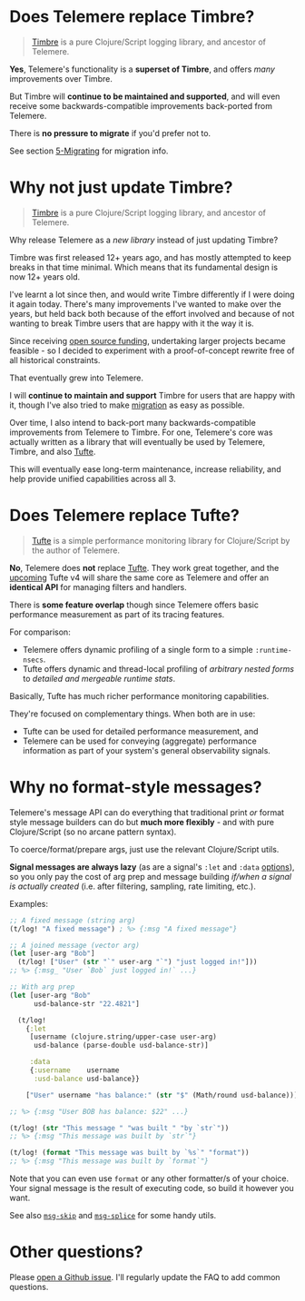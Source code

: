 # Does Telemere replace Timbre?

> [Timbre](https:/www.taoensso.com/timbre) is a pure Clojure/Script logging library, and ancestor of Telemere.

**Yes**, Telemere's functionality is a **superset of Timbre**, and offers *many* improvements over Timbre.

But Timbre will **continue to be maintained and supported**, and will even receive some backwards-compatible improvements back-ported from Telemere.

There is **no pressure to migrate** if you'd prefer not to.

See section [5-Migrating](./5-Migrating#from-timbre) for migration info.

# Why not just update Timbre?

> [Timbre](https:/www.taoensso.com/timbre) is a pure Clojure/Script logging library, and ancestor of Telemere.

Why release Telemere as a *new library* instead of just updating Timbre?

Timbre was first released 12+ years ago, and has mostly attempted to keep breaks in that time minimal. Which means that its fundamental design is now 12+ years old.

I've learnt a lot since then, and would write Timbre differently if I were doing it again today. There's many improvements I've wanted to make over the years, but held back both because of the effort involved and because of not wanting to break Timbre users that are happy with it the way it is.

Since receiving [open source funding](https://www.taoensso.com/my-work), undertaking larger projects became feasible - so I decided to experiment with a proof-of-concept rewrite free of all historical constraints.

That eventually grew into Telemere.

I will **continue to maintain and support** Timbre for users that are happy with it, though I've also tried to make [migration](./5-Migrating#from-timbre) as easy as possible.

Over time, I also intend to back-port many backwards-compatible improvements from Telemere to Timbre. For one, Telemere's core was actually written as a library that will eventually be used by Telemere, Timbre, and also [Tufte](https://taoensso.com/tufte).

This will eventually ease long-term maintenance, increase reliability, and help provide unified capabilities across all 3.

# Does Telemere replace Tufte?

> [Tufte](https:/www.taoensso.com/tufte) is a simple performance monitoring library for Clojure/Script by the author of Telemere.

**No**, Telemere does **not** replace [Tufte](https:/www.taoensso.com/tufte). They work great together, and the [upcoming](https:/www.taoensso.com/roadmap) Tufte v4 will share the same core as Telemere and offer an **identical API** for managing filters and handlers.

There is **some feature overlap** though since Telemere offers basic performance measurement as part of its tracing features.

For comparison:

- Telemere offers dynamic profiling of a single form to a simple `:runtime-nsecs`.
- Tufte offers dynamic and thread-local profiling of *arbitrary nested forms* to *detailed and mergeable runtime stats*.

Basically, Tufte has much richer performance monitoring capabilities.

They're focused on complementary things. When both are in use:

- Tufte can be used for detailed performance measurement, and
- Telemere can be used for conveying (aggregate) performance information as part of your system's general observability signals.

# Why no format-style messages?

Telemere's message API can do everything that traditional print *or* format style message builders can do but **much more flexibly** - and with pure Clojure/Script (so no arcane pattern syntax).

To coerce/format/prepare args, just use the relevant Clojure/Script utils.

 **Signal messages are always lazy** (as are a signal's `:let` and `:data` [options](https://cljdoc.org/d/com.taoensso/telemere/CURRENT/api/taoensso.telemere#help:signal-options)), so you only pay the cost of arg prep and message building *if/when a signal is actually created* (i.e. after filtering, sampling, rate limiting, etc.).

Examples:

```clojure
;; A fixed message (string arg)
(t/log! "A fixed message") ; %> {:msg "A fixed message"}

;; A joined message (vector arg)
(let [user-arg "Bob"]
  (t/log! ["User" (str "`" user-arg "`") "just logged in!"]))
;; %> {:msg_ "User `Bob` just logged in!` ...}

;; With arg prep
(let [user-arg "Bob"
      usd-balance-str "22.4821"]

  (t/log!
    {:let
     [username (clojure.string/upper-case user-arg)
      usd-balance (parse-double usd-balance-str)]

     :data
     {:username    username
      :usd-balance usd-balance}}

    ["User" username "has balance:" (str "$" (Math/round usd-balance))]))

;; %> {:msg "User BOB has balance: $22" ...}

(t/log! (str "This message " "was built " "by `str`"))
;; %> {:msg "This message was built by `str`"}

(t/log! (format "This message was built by `%s`" "format"))
;; %> {:msg "This message was built by `format`"}
```

Note that you can even use `format` or any other formatter/s of your choice. Your signal message is the result of executing code, so build it however you want.

See also [`msg-skip`](https://cljdoc.org/d/com.taoensso/telemere/CURRENT/api/taoensso.telemere#msg-skip) and [`msg-splice`](https://cljdoc.org/d/com.taoensso/telemere/CURRENT/api/taoensso.telemere#msg-splice) for some handy utils.

# Other questions?

Please [open a Github issue](https://github.com/taoensso/telemere/issues). I'll regularly update the FAQ to add common questions.